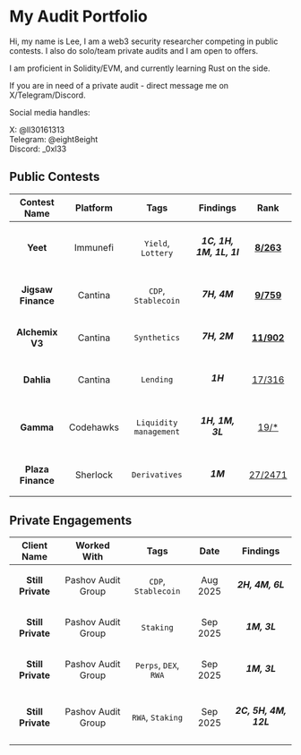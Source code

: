 # My Audit Portfolio

Hi, my name is Lee, I am a web3 security researcher competing in public contests. I also do solo/team private audits and I am open to offers.

I am proficient in Solidity/EVM, and currently learning Rust on the side.

If you are in need of a private audit - direct message me on X/Telegram/Discord.

Social media handles:   

X: @ll30161313   
Telegram: @eight8eight   
Discord: _0xl33   

## Public Contests

| Contest Name | Platform | Tags | Findings | Rank |
|:------------:|:--------:|:----:|:--------:|:----:|
| **Yeet**| Immunefi | `Yield`, `Lottery` | <h5>1C, 1H, 1M, 1L, 1I</h5> | **[8/263](https://immunefi.com/audit-competition/audit-comp-yeet/leaderboard/#top)** |
| **Jigsaw Finance** | Cantina | `CDP`, `Stablecoin` | <h5>7H, 4M</h5> | **[9/759](https://cantina.xyz/competitions/7a40c849-0b35-4128-b084-d9a83fd533ea/leaderboard)** |
| **Alchemix V3** | Cantina | `Synthetics` | <h5>7H, 2M</h5> | **[11/902](https://cantina.xyz/competitions/e68909e6-3491-4a94-a707-ecf0c89cf72a/leaderboard)** |
| **Dahlia** | Cantina | `Lending` | <h5>1H</h5> | [17/316](https://cantina.xyz/competitions/691ce303-f137-437a-bf34-aef87dfe983b/leaderboard) |
| **Gamma** | Codehawks | `Liquidity management` | <h5>1H, 1M, 3L</h5> | [19/*](https://codehawks.cyfrin.io/c/2025-02-gamma/results?lt=contest&page=2&sc=reward&sj=reward&t=leaderboard) |
| **Plaza Finance** | Sherlock | `Derivatives` | <h5>1M</h5> | [27/2471](https://audits.sherlock.xyz/contests/682/leaderboard) |

## Private Engagements

| Client Name | Worked With | Tags | Date | Findings |
|:-----------:|:-----------:|:----:|:----:|:--------:|
| **Still Private** | Pashov Audit Group | `CDP`, `Stablecoin` | Aug 2025 | <h5>2H, 4M, 6L</h5> |
| **Still Private** | Pashov Audit Group | `Staking` | Sep 2025 | <h5>1M, 3L</h5> |
| **Still Private** | Pashov Audit Group | `Perps`, `DEX`, `RWA` | Sep 2025 | <h5>1M, 3L</h5> |
| **Still Private** | Pashov Audit Group | `RWA`, `Staking` | Sep 2025 | <h5>2C, 5H, 4M, 12L</h5> |
